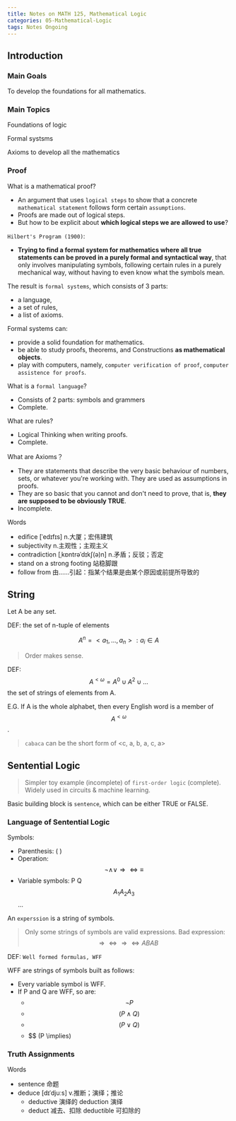 ```yaml
---
title: Notes on MATH 125, Mathematical Logic
categories: 05-Mathematical-Logic
tags: Notes Ongoing
---
```


## Introduction

### Main Goals

To develop the foundations for all mathematics.

### Main Topics

Foundations of logic

Formal systsms

Axioms to develop all the mathematics

### Proof

What is a mathematical proof?
  - An argument that uses `logical steps` to show that a concrete `mathematical statement` follows form certain `assumptions`.
  - Proofs are made out of logical steps.
  - But how to be explicit about **which logical steps we are allowed to use**?

`Hilbert's Program (1900)`:
  - **Trying to find a formal system for mathematics where all true statements can be proved in a purely formal and syntactical way**, that only involves manipulating symbols, following certain rules in a purely mechanical way, without having to even know what the symbols mean.

The result is `formal systems`, which consists of 3 parts: 
  - a language,
  - a set of rules,
  - a list of axioms.

Formal systems can:
  - provide a solid foundation for mathematics.
  - be able to study proofs, theorems, and Constructions **as mathematical objects**.
  - play with computers, namely, `computer verification of proof`, `computer assistence for proofs`.

What is a `formal language`?
  - Consists of 2 parts: symbols and grammers
  - Complete.

What are rules?
  - Logical Thinking when writing proofs.
  - Complete.

What are Axioms？
  - They are statements that describe the very basic behaviour of numbers, sets, or whatever you're working with. They are used as assumptions in proofs.
  - They are so basic that you cannot and don't need to prove, that is, **they are supposed to be obviously TRUE**.
  - Incomplete.

Words
  - edifice [ˈedɪfɪs] n.大厦；宏伟建筑
  - subjectivity n.主观性；主观主义
  - contradiction [ˌkɒntrəˈdɪkʃ(ə)n] n.矛盾；反驳；否定
  - stand on a strong footing 站稳脚跟
  - follow from 由……引起：指某个结果是由某个原因或前提所导致的

## String

Let A be any set.

DEF: the set of n-tuple of elements

$$ A^n = {<a_1, ..., a_n> : a_i \in A} $$

> Order makes sense.

DEF: $$ A^{<\omega} = A^0 \cup A^2 \cup ... $$ the set of strings of elements from A.

E.G. If A is the whole alphabet, then every English word is a member of $$ A^{<\omega} $$.

> `cabaca` can be the short form of <c, a, b, a, c, a>

## Sentential Logic

> Simpler toy example (incomplete) of `first-order logic` (complete). Widely used in circuits & machine learning.

Basic building block is `sentence`, which can be either TRUE or FALSE.

### Language of Sentential Logic

Symbols: 
  - Parenthesis: ( )
  - Operation: $$ \neg \land \lor \Rightarrow \Leftrightarrow \equiv $$
  - Variable symbols: P Q $$ A_1  A_2  A_3 $$ ...

An `experssion` is a string of symbols.

> Only some strings of symbols are valid expressions. Bad expression: $$ \Rightarrow \Leftrightarrow \Rightarrow \Leftrightarrow ABAB $$

DEF: `Well formed formulas, WFF`

WFF are strings of symbols built as follows:
  - Every variable symbol is WFF.
  - If P and Q are WFF, so are:
    - $$ \neg P $$
    - $$ (P \land Q) $$
    - $$ (P \lor Q) $$
    - $$ (P \implies)

### Truth Assignments

Words
  - sentence 命题
  - deduce [dɪˈdjuːs] v.推断；演绎；推论
    - deductive 演绎的 deduction 演绎
    - deduct 减去、扣除 deductible 可扣除的
